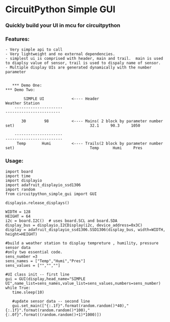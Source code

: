 # CircuitPython Simple GUI

### Quickly build your UI in mcu for circuitpython

### Features:
    - Very simple api to call
    - Very lightweight and no external dependencies.
    - simplest ui is comprised with header, main and trail.  main is used to diaplsy value of sensor, trail is used to dispaly name of sensor.
    - Multiple display UIs are generated dynamically with the number parameter


       *** Demo One:                                                                                        *** Demo Two:
       
            SIMPLE UI            <---- Header                                                                      Weather Station
        ---------------------                                                                                 ------------------------

           30        98          <---- Mains( 2 block by parameter number set)                                 32.1     90.3     1050
            
        ---------------------                                                                                 -------------------------
         Temp       Humi         <---- Trails(2 block by parameter number set)                                 Temp      Humi     Pres 
        
### Usage:

    import board
    import time
    import displayio
    import adafruit_displayio_ssd1306
    import random
    from circuitpython_simple_gui import GUI
    
    displayio.release_displays()
    
    WIDTH = 128
    HEIGHT = 64
    i2c = board.I2C()  # uses board.SCL and board.SDA
    display_bus = displayio.I2CDisplay(i2c, device_address=0x3C)
    display = adafruit_displayio_ssd1306.SSD1306(display_bus, width=WIDTH, height=HEIGHT)  
    
    #build a weather station to display tempreture , humility, pressure sensor data 
    #only two essential code.
    sens_number =3
    sens_names = ["Temp","Humi","Pres"]
    sens_values = ["","",""]
    
    #UI class init -- first line
    gui = GUI(display,head_name="SIMPLE UI",name_list=sens_names,value_list=sens_values,numbers=sens_number)
    while True:
       time.sleep(10)
       
       #update sensor data -- second line
       gui.set_main(["{:.1f}".format(random.random()*40),"{:.1f}".format(random.random()*100),"{:.0f}".format((random.random()+1)*1000)])
